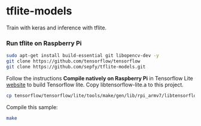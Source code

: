 # tflite-models
Train with keras and inference with tflite.

### Run tflite on Raspberry Pi

```bash
sudo apt-get install build-essential git libopencv-dev -y
git clone https://github.com/tensorflow/tensorflow
git clone https://github.com/sepfy/tflite-models.git
```
Follow the instructions <b>Compile natively on Raspberry Pi</b> in Tensorflow Lite [website](https://www.tensorflow.org/lite/guide/build_rpi) to build Tensorflow lite. Copy libtensorflow-lite.a to this project.
```bash
cp tensorflow/tensorflow/lite/tools/make/gen/lib/rpi_armv7/libtensorflow-lite.a tflite-models/
```

Compile this sample:
```bash
make
```
